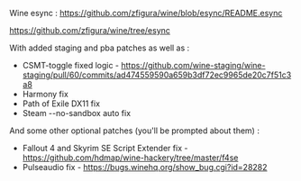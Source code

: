 Wine esync : https://github.com/zfigura/wine/blob/esync/README.esync

https://github.com/zfigura/wine/tree/esync

With added staging and pba patches as well as :
- CSMT-toggle fixed logic - https://github.com/wine-staging/wine-staging/pull/60/commits/ad474559590a659b3df72ec9965de20c7f51c3a8
- Harmony fix
- Path of Exile DX11 fix
- Steam --no-sandbox auto fix

And some other optional patches (you'll be prompted about them) :
- Fallout 4 and Skyrim SE Script Extender fix - https://github.com/hdmap/wine-hackery/tree/master/f4se
- Pulseaudio fix - https://bugs.winehq.org/show_bug.cgi?id=28282

